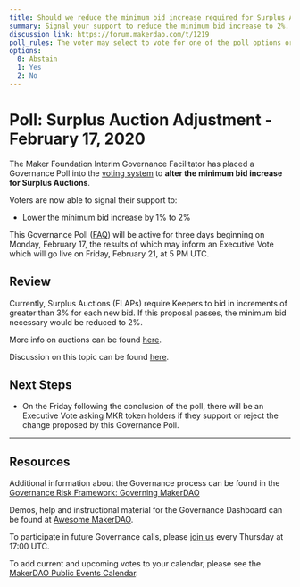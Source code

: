 ```yaml
---
title: Should we reduce the minimum bid increase required for Surplus Auctions to 2%?
summary: Signal your support to reduce the minimum bid increase to 2%.
discussion_link: https://forum.makerdao.com/t/1219
poll_rules: The voter may select to vote for one of the poll options or they may elect to abstain from the poll entirely
options:
  0: Abstain
  1: Yes
  2: No
---
```


# Poll: Surplus Auction Adjustment - February 17, 2020

The Maker Foundation Interim Governance Facilitator has placed a Governance Poll into the [voting system](https://vote.makerdao.com/polling) to **alter the minimum bid increase for Surplus Auctions**.

Voters are now able to signal their support to:

- Lower the minimum bid increase by 1% to 2%

This Governance Poll ([FAQ](https://community-development.makerdao.com/makerdao-scd-faqs/scd-faqs/governance)) will be active for three days beginning on Monday, February 17, the results of which may inform an Executive Vote which will go live on Friday, February 21, at 5 PM UTC.

## Review

Currently, Surplus Auctions (FLAPs) require Keepers to bid in increments of greater than 3% for each new bid. If this proposal passes, the minimum bid necessary would be reduced to 2%.

More info on auctions can be found [here](https://github.com/makerdao/developerguides/blob/master/keepers/auctions/auctions-101.md).

Discussion on this topic can be found [here](https://forum.makerdao.com/t/1219).

## Next Steps

- On the Friday following the conclusion of the poll, there will be an Executive Vote asking MKR token holders if they support or reject the change proposed by this Governance Poll.

---

## Resources

Additional information about the Governance process can be found in the [Governance Risk Framework: Governing MakerDAO](https://community-development.makerdao.com/governance/governance-risk-framework)

Demos, help and instructional material for the Governance Dashboard can be found at [Awesome MakerDAO](https://awesome.makerdao.com/#voting).

To participate in future Governance calls, please [join us](https://community-development.makerdao.com/governance/governance-and-risk-meetings) every Thursday at 17:00 UTC.

To add current and upcoming votes to your calendar, please see the [MakerDAO Public Events Calendar](https://calendar.google.com/calendar/embed?src=makerdao.com_3efhm2ghipksegl009ktniomdk%40group.calendar.google.com&ctz=America%2FLos_Angeles).
